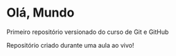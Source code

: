 # Olá, Mundo
 Primeiro repositório versionado do curso de Git e GitHub

Repositório criado durante uma aula ao vivo!